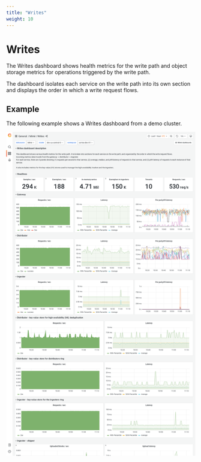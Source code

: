 ```yaml
---
title: "Writes"
weight: 10
---
```


# Writes

The Writes dashboard shows health metrics for the write path and object storage metrics for operations triggered by the write path.

The dashboard isolates each service on the write path into its own section and displays the order in which a write request flows.

## Example

The following example shows a Writes dashboard from a demo cluster.

![Grafana Mimir writes dashboard](mimir-writes.png)
